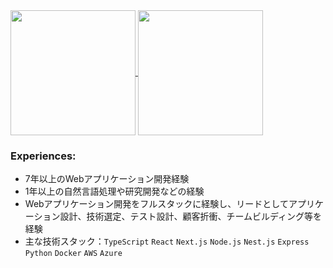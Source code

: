 <a href="https://github.com/anuraghazra/github-readme-stats">
  <img height=200 align="center" src="https://github-readme-stats.vercel.app/api?username=LeftLetter" />
</a>
<a href="https://github.com/anuraghazra/github-readme-stats">
  <img height=200 align="center" src="https://github-readme-stats.vercel.app/api/top-langs/?username=LeftLetter" />
</a>


### Experiences:
- 7年以上のWebアプリケーション開発経験
- 1年以上の自然言語処理や研究開発などの経験
- Webアプリケーション開発をフルスタックに経験し、リードとしてアプリケーション設計、技術選定、テスト設計、顧客折衝、チームビルディング等を経験
- 主な技術スタック：`TypeScript` `React` `Next.js` `Node.js` `Nest.js` `Express` `Python` `Docker` `AWS` `Azure` 
